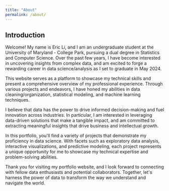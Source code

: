 ```yaml
---
title: "About"
permalink: /about/
---
```


## Introduction

Welcome! My name is Eric Li, and I am an undergraduate student at the University of Maryland - College Park, pursuing a dual degree in Statistics and Computer Science. Over the past few years, I have become interested in uncovering insights from complex data, and am excited to forge a rewarding career in data science/analysis as I set to graduate in May 2024.

This website serves as a platform to showcase my technical skills and present a comprehensive overview of my professional experience. Through various projects and endeavors, I have honed my abilities in data cleaning/organization, statistical modeling, and machine learning techniques.

I believe that data has the power to drive informed decision-making and fuel innovation across industries. In particular, I am interested in leveraging data-driven solutions that make a tangible impact, and am committed to extracting meaningful insights that drive business and intellectual growth.

In this portfolio, you'll find a variety of projects that demonstrate my proficiency in data science. With facets such as exploratory data analysis, interactive visualizations, and predictive modeling, each project represents a unique opportunity for me to showcase my technical expertise and problem-solving abilities.

Thank you for visiting my portfolio website, and I look forward to connecting with fellow data enthusiasts and potential collaborators. Together, let's harness the power of data to transform the way we understand and navigate the world.

